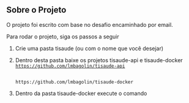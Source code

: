 ## Sobre o Projeto

O projeto foi escrito com base no desafio encaminhado por email.

Para rodar o projeto, siga os passos a seguir

1. Crie uma pasta tisaude (ou com o nome que você desejar)
2. Dentro desta pasta baixe os projetos tisaude-api e tisaude-docker
   <code>
   https://github.com/lmbagolin/tisaude-api
   </code>

   <code>
   https://github.com/lmbagolin/tisaude-docker
   </code>

3. Dentro da pasta tisaude-docker execute o comando
